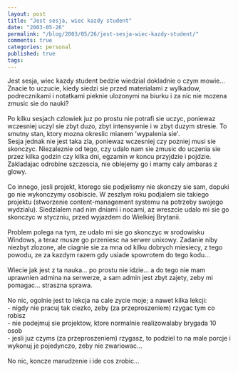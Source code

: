 ```yaml
---
layout: post
title: "Jest sesja, wiec kazdy student"
date: "2003-05-26"
permalink: "/blog/2003/05/26/jest-sesja-wiec-kazdy-student/"
comments: true
categories: personal
published: true
tags: 
---
```


Jest sesja, wiec kazdy student bedzie wiedzial dokladnie o czym mowie... Znacie to uczucie, kiedy siedzi sie przed materialami z wylkadow, podrecznikami i notatkami pieknie ulozonymi na biurku i za nic nie mozena zmusic sie do nauki?<br /><br />Po kilku sesjach czlowiek juz po prostu nie potrafi sie uczyc, poniewaz wczesniej uczyl sie zbyt duzo, zbyt intensywnie i w zbyt duzym stresie. To smutny stan, ktory mozna okreslic mianem 'wypalenia sie'. <br />Sesja jednak nie jest taka zla, poniewaz wczesniej czy pozniej musi sie skonczyc. Niezaleznie od tego, czy udalo nam sie zmusic do uczenia sie przez kilka godzin czy kilka dni, egzamin w koncu przyjdzie i pojdzie. Zakladajac odrobine szczescia, nie oblejemy go i mamy caly ambaras z glowy.<br /><br />Co innego, jesli projekt, ktorego sie podjelismy nie skonczy sie sam, dopuki go nie wykonczymy osobiscie. W zeszlym roku podjalem sie takiego projektu (stworzenie content-management systemu na potrzeby swojego wydzialu). Siedzialem nad nim dniami i nocami, az wreszcie udalo mi sie go skonczyc w styczniu, przed wyjazdem do Wielkiej Brytanii.<br /><br />Problem polega na tym, ze udalo mi sie go skonczyc w srodowisku Windows, a teraz musze go przeniesc na serwer unixowy. Zadanie niby niezbyt zlozone, ale ciagnie sie za mna od kilku dobrych miesiecy, z tego powodu, ze za kazdym razem gdy usiade spowrotem do tego kodu...<br /><br />Wiecie jak jest z ta nauka... po prostu nie idzie... a do tego nie mam uprawnien admina na serwerze, a sam admin jest zbyt zajety, zeby mi pomagac... straszna sprawa.<br /><br />No nic, ogolnie jest to lekcja na cale zycie moje; a nawet kilka lekcji:<br />- nigdy nie pracuj tak ciezko, zeby (za przeproszeniem) rzygac tym co robisz<br />- nie podejmuj sie projektow, ktore normalnie realizowalaby brygada 10 osob<br />- jesli juz czyms (za przeproszeniem) rzygasz, to podziel to na male porcje i wykonuj je pojedynczo, zeby nie zwariowac...<br /><br />No nic, koncze marudzenie i ide cos zrobic...<br />